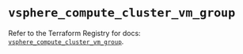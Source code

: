 # `vsphere_compute_cluster_vm_group`

Refer to the Terraform Registry for docs: [`vsphere_compute_cluster_vm_group`](https://registry.terraform.io/providers/hashicorp/vsphere/2.11.0/docs/resources/compute_cluster_vm_group).
